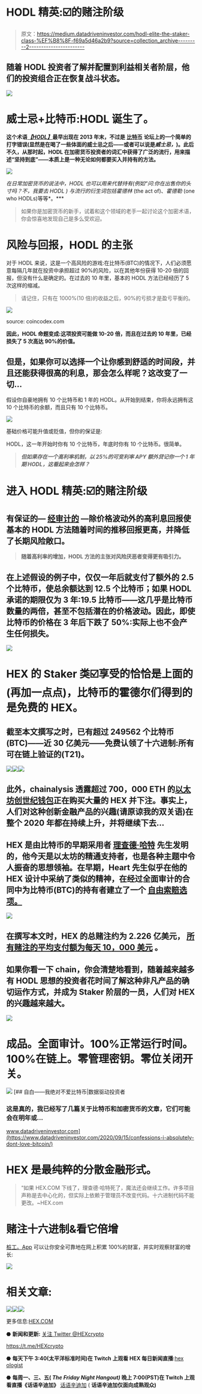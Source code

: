 # HODL 精英:☑️的赌注阶级

> 原文：<https://medium.datadriveninvestor.com/hodl-elite-the-staker-class-%EF%B8%8F-f69a5d46a2b9?source=collection_archive---------2----------------------->

## 随着 HODL 投资者了解并配置到利益相关者阶层，他们的投资组合正在恢复战斗状态。

![](img/54950c0168f2ee170883b93019b5fcba.png)

# 威士忌+比特币:HODL 诞生了。

**这个术语**[***【HODL】***](https://www.investopedia.com/terms/h/hodl.asp)**最早出现在 2013 年末，不过是** [**比特币**](https://en.wikipedia.org/wiki/Bitcointalk) **论坛上的一个简单的打字错误(显然是在喝了一些体面的威士忌之后——或者可以说是*威士忌，*)。此后不久，从那时起，HODL 在加密货币投资者的词汇中获得了广泛的流行，用来描述“坚持到底”——本质上是一种无论如何都要买入并持有的方法。**

![](img/aa1c2bdecdc3b37f3ff04ad3a24077ef.png)

**在日常加密货币的说法中，HODL 也可以用来代替*持有*(例如*“问:*你在出售你的头寸吗？不，我要去 HODL *)* 与流行的衍生词包括*霍德林* (the act of)、*霍德勒* (one who HODLs)等等*。***

> 如果你是加密货币的新手，试着和这个领域的老手一起讨论这个加密术语，你会惊喜地发现自己是多么受欢迎。

# 风险与回报，HODL 的主张

对于 HODL 来说，这是一个高风险的游戏:在比特币(BTC)的情况下，人们必须愿意每隔几年就在投资中承担超过 90%的风险，以在其他年份获得 10-20 倍的回报，但没有什么是确定的。在过去的 10 年里，基本的 HODL 方法已经经历了 5 次这样的缩减。

> 请记住，只有在 1000%(10 倍)的收益之后，90%的亏损才是盈亏平衡的。

![](img/bf637854f7f35870f377afc56ed67cea.png)

source: coincodex.com

**因此，HODL 命题变成:这项投资可能做 10-20 倍，而且在过去的 10 年里，已经损失了 5 次高达 90%的价值。**

## 但是，如果你可以选择一个让你感到舒适的时间段，并且还能获得很高的利息，那会怎么样呢？这改变了一切…

假设你自豪地拥有 10 个比特币和 1 年的 HODL。从开始到结束，你将永远拥有这 10 个比特币的余额，而且只有 10 个比特币。

![](img/527a6d97acf7f160ca8200e041166fa7.png)

基础价格可能升值或贬值，但你的保证是:

HODL，这一年开始时你有 10 个比特币，年底时你有 10 个比特币。很简单。

> ***但如果存在一个高利率机制，以 25%的可变利率 APY 额外贷记你一个 1 年期 HODL，这看起来会怎样？***

# 进入 HODL 精英:☑️的赌注阶级

## **有保证的—** [**经审计的**](https://medium.com/@tldrtaylor/defis-cream-of-the-crop-blazes-ahead-with-2-000-tps-at-0-01-tx-privacy-100-uptime-audits-e3a0708b498a?source=friends_link&sk=85ab262c22f38942a755fc7fea188fc3) **—除价格波动外的高利息回报使基本的 HODL 方法随着时间的推移回报更高，并降低了长期风险敞口。**

> **随着高利率的增加，HODL 方法的主张对风险厌恶者变得更有吸引力。**

## **在上述假设的例子中，仅仅一年后就支付了额外的 2.5 个比特币，使总余额达到 12.5 个比特币；如果 HODL 承诺的期限仅为 3 年:19.5 比特币——这几乎是比特币数量的两倍，甚至不包括潜在的价格波动。因此，即使比特币的价格在 3 年后下跌了 50%:实际上也不会产生任何损失。**

![](img/204131a6f68adc7751b41872410e6309.png)

# HEX 的 Staker 类☑️享受的恰恰是上面的(再加一点点)，比特币的霍德尔们得到的是免费的 HEX。

## 截至本文撰写之时，已有超过 249562 个比特币(BTC)——近 30 亿美元——免费认领了十六进制:所有可在链上验证的(T21)。

[![](img/db32dffbf49081b6264684da7e3b20f1.png)](https://hexgraphs.com/performance)[![](img/9144063e64943070fe3cce4cfbc3fa03.png)](https://uniswap.vision/?ticker=UniswapV2:HEXUSDC&interval=240)[![](img/ff8404bf3d95971a23dc2dac54228991.png)](https://hex.com/)

## 此外，chainalysis 透露超过 700，000 ETH 的[以太坊创世纪钱包](https://medium.com/@tldrtaylor/ethereum-genesis-wallets-of-700-000-eth-move-big-blocks-into-defi-staking-product-hex-39107d2c9cc0?source=friends_link&sk=9d94d7dac1513414c3d01e6ae51ec4fd)正在购买大量的 HEX 并下注。事实上，人们对这种创新金融产品的兴趣(请原谅我的双关语)在整个 2020 年都在持续上升，并将继续下去...

## **HEX 是由比特币的早期采用者** [**理查德·哈特**](https://www.forbesindia.com/article/brand-connect/richard-heart-and-the-influence-of-bitcoin-on-the-hex-blueprint/62095/1#:~:text=Richard%20Heart%20is%20one%20of,the%20pockets%20of%20the%20buyer.) **先生发明的，他今天是以太坊的精通支持者，也是各种主题中令人振奋的思想领袖。在早期，Heart 先生似乎在他的 HEX 设计中采纳了类似的精神，在经过全面审计的合同中为比特币(BTC)的持有者建立了一个** [**自由索赔选项。**](https://medium.com/@tldrtaylor/if-you-held-bitcoin-on-december-1st-2019-75d05004c22b?source=friends_link&sk=1e02ff077d3745108e78e82480a2af2f)

![](img/4c1f5ca02f98c1c277fdf4ed81cd6b30.png)

## **在撰写本文时，HEX 的总赌注约为 2.226 亿美元，** [**所有赌注的平均支付额为每天 10，000 美元**](https://twitter.com/HEXcrypto/status/1309607382952144898) **。**

## 如果你看一下 chain，你会清楚地看到，随着越来越多有 HODL 思想的投资者花时间了解这种非凡产品的确切运作方式，并成为 Staker 阶层的一员，人们对 HEX 的兴趣越来越大。

[![](img/c972638d0a454954bd57b68f05f2bfeb.png)](https://hexgraphs.com/performance)

# 成品。全面审计。100%正常运行时间。100%在链上。零管理密钥。零位关闭开关。

[![](img/b0be717fecaa09f2e9ec53dbe6e9aced.png)](http://www.HEX.com)[](https://www.datadriveninvestor.com/2020/09/15/confessions-i-absolutely-dont-love-bitcoin/) [## 自白——我绝对不爱比特币|数据驱动投资者

### 这是真的，我已经写了几篇关于比特币和加密货币的文章，它们可能会在明年或…

www.datadriveninvestor.com](https://www.datadriveninvestor.com/2020/09/15/confessions-i-absolutely-dont-love-bitcoin/) 

# HEX 是最纯粹的分散金融形式。

> “如果 HEX.COM 下线了，理查德·哈特死了，魔法还会继续工作。许多项目声称是去中心化的，但实际上依赖于管理员不改变代码。十六进制代码不能更改。~HEX.com

# 赌注十六进制&看它倍增

[桩工。App](https://staker.app/invite/PQn8) 可以让你安全可靠地在网上积累 100%的财富，并实时观察财富的增长:

[![](img/9efe110fa899fa7ed6b1d4f5adeb64ce.png)](https://staker.app/invite/PQn8)

# 相关文章:

[![](img/15e7b27054cc2be00469084bc63668d4.png)](https://medium.com/datadriveninvestor/ethereum-genesis-wallets-of-700-000-eth-move-big-blocks-into-defi-staking-product-hex-39107d2c9cc0)[![](img/57f1b9a460830b5294ac86e9d22f1abc.png)](https://medium.com/datadriveninvestor/youve-done-the-impossible-declares-bitcoin-com-host-to-richard-heart-founder-of-hex-dd95a3526063)[![](img/088f5aac7ef6f8062deb86ac69bce329.png)](https://medium.com/datadriveninvestor/how-to-buy-hex-in-3-easy-steps-d839204c850e)

更多信息:[HEX.COM](https://hex.com/)

⬣ **新闻和更新:** [关注 Twitter @HEXcrypto](https://twitter.com/hexcrypto)

https://t.me/HEXcrypto

⬣ **每天下午 3:40(太平洋标准时间)在 Twitch 上观看 HEX 每日新闻直播**:[hex ologist](https://www.twitch.tv/thehexologist)

⬣ **每周一、三、五( *The Friday Night Hangout)* 晚上 7:00(PST)在 Twitch 上观看直播《话语辛迪加》** [话语辛迪加](https://www.twitch.tv/discourse__syndicate) ( **话语辛迪加仅面向成熟观众)**